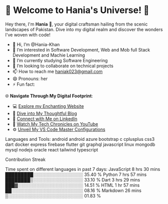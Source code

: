 # 🚀 Welcome to Hania's Universe! 🌌

Hey there, I'm **Hania** 👋, your digital craftsman hailing from the scenic landscapes of Pakistan. Dive into my digital realm and discover the wonders I've woven with code!

- 👋 Hi, I’m @Hania-Khan
- 👀 I’m interested in Software Development, Web and Mob full Stack Development and Machie Learning 
- 🌱 I’m currently studying Software Engineering 
- 💞️ I’m looking to collaborate on technical projects 
- 📫 How to reach me haniak023@gmail.com
- 😄 Pronouns: her
- ⚡ Fun fact: 


🌐 **Navigate Through My Digital Footprint**:
- 💻 [Explore my Enchanting Website](#)
- 📖 [Dive into My Thoughtful Blog](#haniak023)
- 💼 [Connect with Me on LinkedIn](#Hania-Khan023)
- 🎥 [Watch My Tech Chronicles on YouTube](#)
- ⚙️ [Unveil My VS Code Master Configurations](#)

Languages and Tools:
android android azure bootstrap c cplusplus css3 dart docker express firebase flutter git graphql javascript linux mongodb mysql nodejs oracle react tailwind typescript

Contribution Streak

Time spent on different languages in past 7 days:
JavaScript   8 hrs 30 mins   █████████░░░░░░░░░░░░░░░░   35.40 %
Python       7 hrs 57 mins   ████████▒░░░░░░░░░░░░░░░░   33.10 %
Dart         3 hrs 29 mins   ███▓░░░░░░░░░░░░░░░░░░░░░   14.51 %
HTML         1 hr 57 mins    ██░░░░░░░░░░░░░░░░░░░░░░░   08.16 %
Markdown     26 mins         ▒░░░░░░░░░░░░░░░░░░░░░░░░   01.83 %

<!---
Hania-Khan/Hania-Khan is a ✨ special ✨ repository because its `README.md` (this file) appears on your GitHub profile.
You can click the Preview link to take a look at your changes.
--->

